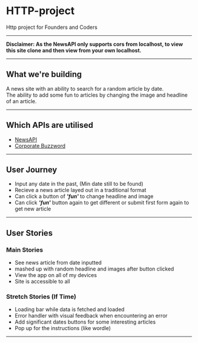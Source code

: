 # HTTP-project

Http project for Founders and Coders

---

**Disclaimer: As the NewsAPI only supports cors from localhost, to view this site clone and then view from your own localhost.**

---

## What we're building

A news site with an ability to search for a random article by date.  
The ability to add some fun to articles by changing the image and headline of an article.

---

## Which APIs are utilised

- [NewsAPI](https://newsapi.org/#documentation)
- [Corporate Buzzword](https://github.com/sameerkumar18/corporate-bs-generator-api)
<!-- Still need to work out an image API -->

---

## User Journey <!-- INPUT SCREENSHOTS -->

- Input any date in the past, (Min date still to be found)
- Recieve a news article layed out in a traditional format
- Can click a button of ***'fun'*** to change headline and image
- Can click  ***'fun'*** button again to get different or submit first form again to get new article

---

## User Stories

### Main Stories

- See news article from date inputted
- mashed up with random headline and images after button clicked
- View the app on all of my devices
- Site is accessible to all

### Stretch Stories (If Time)

- Loading bar while data is fetched and loaded
- Error handler with visual feedback when encountering an error
- Add significant dates buttons for some interesting articles
- Pop up for the instructions (like wordle)

---